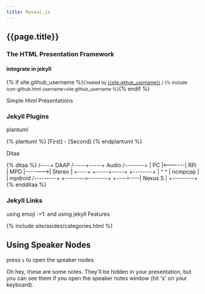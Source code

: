```yaml
---
title: Reveal.js
---
```

<section>
  <h1>{{page.title}}</h1>
  <h3>The HTML Presentation Framework</h3>
  <h4>integrate in jekyll</h4>
  <p>
    {% if site.github_username %}<small>Created by <a href="{{ site.baseurl }}/">{{site.github_username}}</a> / {% include icon-github.html username=site.github_username %}</small>{% endif %}
  </p>
</section>
<section>Simple Html Presentations</section>
<section>
  <section>
    <h1>Jekyll Plugins</h1>
    <div>
      <p>plantuml</p>
      {% plantuml %}
      [First] - [Second]
      {% endplantuml %}
    </div>
    <div>
      <p>Ditaa</p>
      {% ditaa %}
      /----+  DAAP /-----+-----+ Audio  /--------+
      | PC |<------| RPi | MPD |------->| Stereo |
      +----+       +-----+-----+        +--------+
         |                 ^ ^
         |     ncmpcpp     | | mpdroid /---------+
         +--------=--------+ +----=----| Nexus S |
                                       +---------+
      {% endditaa %}  
    </div>
  </section>
  <section>
    <h1>Jekyll Links</h1>
    <p> using emoji :+1: and using jekyll Features </p>
    <div>{% include site/asides/categories.html %}</div>
  </section>  
</section>
<section>
  <h1>Using Speaker Nodes</h1>
  <p>press <code>s</code> to open the speaker nodes</p>
  <aside class="notes">
  		Oh hey, these are some notes. They'll be hidden in your presentation, but you can see them if you open the speaker notes window (hit 's' on your keyboard).
  </aside>
</section>

